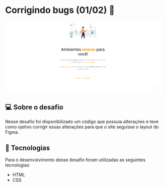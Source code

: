 # Corrigindo bugs (01/02) **👀**

![Screenshot_1](/stage-02/desafios/desafio-fase-01/images/preview.jpg)

## 💻 Sobre o desafio

Nesse desafio foi disponibilizado um código que possuia alterações e teve como ojetivo corrigir essas alterações para que o site seguisse o layout do Figma.


## 🧪 Tecnologias

Para o desenvolvimento desse desafio foram utilizadas as seguintes tecnologias:

- HTML
- CSS